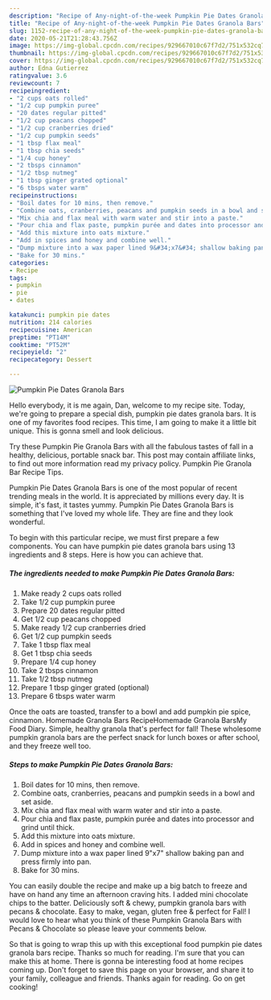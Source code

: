 ```yaml
---
description: "Recipe of Any-night-of-the-week Pumpkin Pie Dates Granola Bars"
title: "Recipe of Any-night-of-the-week Pumpkin Pie Dates Granola Bars"
slug: 1152-recipe-of-any-night-of-the-week-pumpkin-pie-dates-granola-bars
date: 2020-05-21T21:28:43.756Z
image: https://img-global.cpcdn.com/recipes/929667010c67f7d2/751x532cq70/pumpkin-pie-dates-granola-bars-recipe-main-photo.jpg
thumbnail: https://img-global.cpcdn.com/recipes/929667010c67f7d2/751x532cq70/pumpkin-pie-dates-granola-bars-recipe-main-photo.jpg
cover: https://img-global.cpcdn.com/recipes/929667010c67f7d2/751x532cq70/pumpkin-pie-dates-granola-bars-recipe-main-photo.jpg
author: Edna Gutierrez
ratingvalue: 3.6
reviewcount: 7
recipeingredient:
- "2 cups oats rolled"
- "1/2 cup pumpkin puree"
- "20 dates regular pitted"
- "1/2 cup peacans chopped"
- "1/2 cup cranberries dried"
- "1/2 cup pumpkin seeds"
- "1 tbsp flax meal"
- "1 tbsp chia seeds"
- "1/4 cup honey"
- "2 tbsps cinnamon"
- "1/2 tbsp nutmeg"
- "1 tbsp ginger grated optional"
- "6 tbsps water warm"
recipeinstructions:
- "Boil dates for 10 mins, then remove."
- "Combine oats, cranberries, peacans and pumpkin seeds in a bowl and set aside."
- "Mix chia and flax meal with warm water and stir into a paste."
- "Pour chia and flax paste, pumpkin purée and dates into processor and grind until thick."
- "Add this mixture into oats mixture."
- "Add in spices and honey and combine well."
- "Dump mixture into a wax paper lined 9&#34;x7&#34; shallow baking pan and press firmly into pan."
- "Bake for 30 mins."
categories:
- Recipe
tags:
- pumpkin
- pie
- dates

katakunci: pumpkin pie dates 
nutrition: 214 calories
recipecuisine: American
preptime: "PT14M"
cooktime: "PT52M"
recipeyield: "2"
recipecategory: Dessert

---
```



![Pumpkin Pie Dates Granola Bars](https://img-global.cpcdn.com/recipes/929667010c67f7d2/751x532cq70/pumpkin-pie-dates-granola-bars-recipe-main-photo.jpg)

Hello everybody, it is me again, Dan, welcome to my recipe site. Today, we're going to prepare a special dish, pumpkin pie dates granola bars. It is one of my favorites food recipes. This time, I am going to make it a little bit unique. This is gonna smell and look delicious.

Try these Pumpkin Pie Granola Bars with all the fabulous tastes of fall in a healthy, delicious, portable snack bar. This post may contain affiliate links, to find out more information read my privacy policy. Pumpkin Pie Granola Bar Recipe Tips.

Pumpkin Pie Dates Granola Bars is one of the most popular of recent trending meals in the world. It is appreciated by millions every day. It is simple, it's fast, it tastes yummy. Pumpkin Pie Dates Granola Bars is something that I've loved my whole life. They are fine and they look wonderful.


To begin with this particular recipe, we must first prepare a few components. You can have pumpkin pie dates granola bars using 13 ingredients and 8 steps. Here is how you can achieve that.

<!--inarticleads1-->

##### The ingredients needed to make Pumpkin Pie Dates Granola Bars:

1. Make ready 2 cups oats rolled
1. Take 1/2 cup pumpkin puree
1. Prepare 20 dates regular pitted
1. Get 1/2 cup peacans chopped
1. Make ready 1/2 cup cranberries dried
1. Get 1/2 cup pumpkin seeds
1. Take 1 tbsp flax meal
1. Get 1 tbsp chia seeds
1. Prepare 1/4 cup honey
1. Take 2 tbsps cinnamon
1. Take 1/2 tbsp nutmeg
1. Prepare 1 tbsp ginger grated (optional)
1. Prepare 6 tbsps water warm


Once the oats are toasted, transfer to a bowl and add pumpkin pie spice, cinnamon. Homemade Granola Bars RecipeHomemade Granola BarsMy Food Diary. Simple, healthy granola that&#39;s perfect for fall! These wholesome pumpkin granola bars are the perfect snack for lunch boxes or after school, and they freeze well too. 

<!--inarticleads2-->

##### Steps to make Pumpkin Pie Dates Granola Bars:

1. Boil dates for 10 mins, then remove.
1. Combine oats, cranberries, peacans and pumpkin seeds in a bowl and set aside.
1. Mix chia and flax meal with warm water and stir into a paste.
1. Pour chia and flax paste, pumpkin purée and dates into processor and grind until thick.
1. Add this mixture into oats mixture.
1. Add in spices and honey and combine well.
1. Dump mixture into a wax paper lined 9&#34;x7&#34; shallow baking pan and press firmly into pan.
1. Bake for 30 mins.


You can easily double the recipe and make up a big batch to freeze and have on hand any time an afternoon craving hits. I added mini chocolate chips to the batter. Deliciously soft &amp; chewy, pumpkin granola bars with pecans &amp; chocolate. Easy to make, vegan, gluten free &amp; perfect for Fall! I would love to hear what you think of these Pumpkin Granola Bars with Pecans &amp; Chocolate so please leave your comments below. 

So that is going to wrap this up with this exceptional food pumpkin pie dates granola bars recipe. Thanks so much for reading. I'm sure that you can make this at home. There is gonna be interesting food at home recipes coming up. Don't forget to save this page on your browser, and share it to your family, colleague and friends. Thanks again for reading. Go on get cooking!
